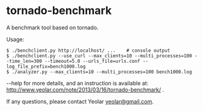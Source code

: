 tornado-benchmark
=================

A benchmark tool based on tornado.

Usage:

    $ ./benchclient.py http://localhost/ ...    # console output
    $ ./benchclient.py --use_curl --max_clients=10 --multi_processes=100 --time_len=300 --timeout=5.0 --urls_file=urls.conf --log_file_prefix=bench1000.log
    $ ./analyzer.py --max_clients=10 --multi_processes=100 bench1000.log

--help for more details, and an instruction is available at: http://www.yeolar.com/note/2013/03/16/tornado-benchmark/ .

If any questions, please contact Yeolar <yeolar@gmail.com>.
